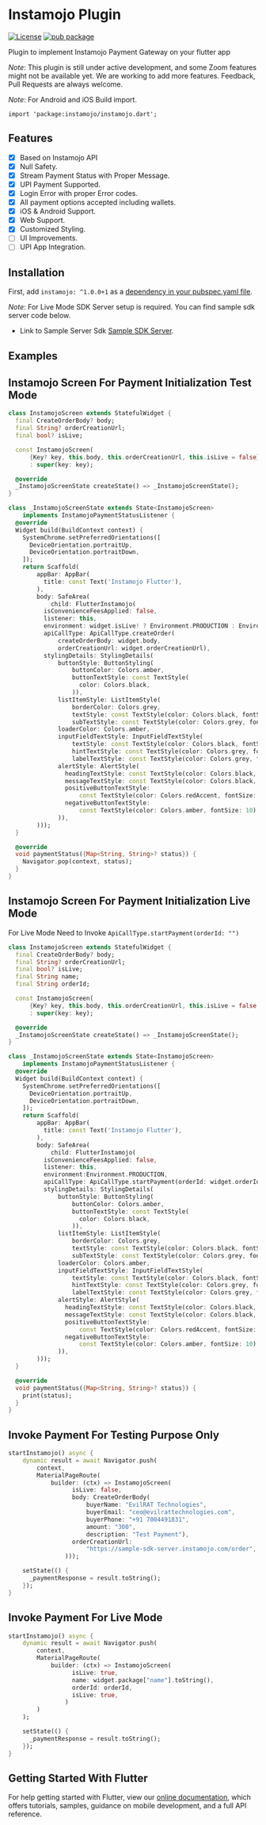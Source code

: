 # Instamojo Plugin

[![License](https://img.shields.io/badge/License-Apache%202.0-blue.svg)](https://opensource.org/licenses/Apache-2.0)
[![pub package](https://img.shields.io/badge/pub-v1.0.0%2B1-brightgreen)](https://pub.dev/packages/flutter_instamojo)

Plugin to implement Instamojo Payment Gateway on your flutter app

*Note*: This plugin is still under active development, and some Zoom features might not be available yet. We are working to add more features.
Feedback, Pull Requests are always welcome.

*Note*: For Android and iOS Build import.
```shell script
import 'package:instamojo/instamojo.dart';
```

## Features

- [x] Based on Instamojo API
- [x] Null Safety.
- [x] Stream Payment Status with Proper Message.
- [x] UPI Payment Supported.
- [x] Login Error with proper Error codes.
- [x] All payment options accepted including wallets.
- [x] iOS & Android Support.
- [x] Web Support.
- [x] Customized Styling.
- [ ] UI Improvements.
- [ ] UPI App Integration.

## Installation

First, add `instamojo: ^1.0.0+1` as a [dependency in your pubspec.yaml file](https://flutter.io/using-packages/).

*Note*: For Live Mode SDK Server setup is required. You can find sample sdk server code below.

- Link to Sample Server Sdk [Sample SDK Server](https://github.com/Instamojo/sample-sdk-server).

## Examples

## Instamojo Screen For Payment Initialization Test Mode
```dart
class InstamojoScreen extends StatefulWidget {
  final CreateOrderBody? body;
  final String? orderCreationUrl;
  final bool? isLive;

  const InstamojoScreen(
      {Key? key, this.body, this.orderCreationUrl, this.isLive = false})
      : super(key: key);

  @override
  _InstamojoScreenState createState() => _InstamojoScreenState();
}

class _InstamojoScreenState extends State<InstamojoScreen>
    implements InstamojoPaymentStatusListener {
  @override
  Widget build(BuildContext context) {
    SystemChrome.setPreferredOrientations([
      DeviceOrientation.portraitUp,
      DeviceOrientation.portraitDown,
    ]);
    return Scaffold(
        appBar: AppBar(
          title: const Text('Instamojo Flutter'),
        ),
        body: SafeArea(
            child: FlutterInstamojo(
          isConvenienceFeesApplied: false,
          listener: this,
          environment: widget.isLive! ? Environment.PRODUCTION : Environment.TEST,
          apiCallType: ApiCallType.createOrder(
              createOrderBody: widget.body,
              orderCreationUrl: widget.orderCreationUrl),
          stylingDetails: StylingDetails(
              buttonStyle: ButtonStyling(
                  buttonColor: Colors.amber,
                  buttonTextStyle: const TextStyle(
                    color: Colors.black,
                  )),
              listItemStyle: ListItemStyle(
                  borderColor: Colors.grey,
                  textStyle: const TextStyle(color: Colors.black, fontSize: 18),
                  subTextStyle: const TextStyle(color: Colors.grey, fontSize: 14)),
              loaderColor: Colors.amber,
              inputFieldTextStyle: InputFieldTextStyle(
                  textStyle: const TextStyle(color: Colors.black, fontSize: 18),
                  hintTextStyle: const TextStyle(color: Colors.grey, fontSize: 14),
                  labelTextStyle: const TextStyle(color: Colors.grey, fontSize: 14)),
              alertStyle: AlertStyle(
                headingTextStyle: const TextStyle(color: Colors.black, fontSize: 14),
                messageTextStyle: const TextStyle(color: Colors.black, fontSize: 12),
                positiveButtonTextStyle:
                    const TextStyle(color: Colors.redAccent, fontSize: 10),
                negativeButtonTextStyle:
                    const TextStyle(color: Colors.amber, fontSize: 10),
              )),
        )));
  }

  @override
  void paymentStatus({Map<String, String>? status}) {
    Navigator.pop(context, status);
  }
}
```

## Instamojo Screen For Payment Initialization Live Mode 
For Live Mode Need to Invoke `ApiCallType.startPayment(orderId: "")`

```dart
class InstamojoScreen extends StatefulWidget {
  final CreateOrderBody? body;
  final String? orderCreationUrl;
  final bool? isLive;
  final String name;
  final String orderId;

  const InstamojoScreen(
      {Key? key, this.body, this.orderCreationUrl, this.isLive = false, this.name, this.orderId})
      : super(key: key);

  @override
  _InstamojoScreenState createState() => _InstamojoScreenState();
}

class _InstamojoScreenState extends State<InstamojoScreen>
    implements InstamojoPaymentStatusListener {
  @override
  Widget build(BuildContext context) {
    SystemChrome.setPreferredOrientations([
      DeviceOrientation.portraitUp,
      DeviceOrientation.portraitDown,
    ]);
    return Scaffold(
        appBar: AppBar(
          title: const Text('Instamojo Flutter'),
        ),
        body: SafeArea(
            child: FlutterInstamojo(
          isConvenienceFeesApplied: false,
          listener: this,
          environment:Environment.PRODUCTION,
          apiCallType: ApiCallType.startPayment(orderId: widget.orderId), 
          stylingDetails: StylingDetails(
              buttonStyle: ButtonStyling(
                  buttonColor: Colors.amber,
                  buttonTextStyle: const TextStyle(
                    color: Colors.black,
                  )),
              listItemStyle: ListItemStyle(
                  borderColor: Colors.grey,
                  textStyle: const TextStyle(color: Colors.black, fontSize: 18),
                  subTextStyle: const TextStyle(color: Colors.grey, fontSize: 14)),
              loaderColor: Colors.amber,
              inputFieldTextStyle: InputFieldTextStyle(
                  textStyle: const TextStyle(color: Colors.black, fontSize: 18),
                  hintTextStyle: const TextStyle(color: Colors.grey, fontSize: 14),
                  labelTextStyle: const TextStyle(color: Colors.grey, fontSize: 14)),
              alertStyle: AlertStyle(
                headingTextStyle: const TextStyle(color: Colors.black, fontSize: 14),
                messageTextStyle: const TextStyle(color: Colors.black, fontSize: 12),
                positiveButtonTextStyle:
                    const TextStyle(color: Colors.redAccent, fontSize: 10),
                negativeButtonTextStyle:
                    const TextStyle(color: Colors.amber, fontSize: 10),
              )),
        )));
  }

  @override
  void paymentStatus({Map<String, String>? status}) {
    print(status);
  }
}
```

## Invoke Payment For Testing Purpose Only
```dart
startInstamojo() async {
    dynamic result = await Navigator.push(
        context,
        MaterialPageRoute(
            builder: (ctx) => InstamojoScreen(
                  isLive: false,
                  body: CreateOrderBody(
                      buyerName: "EvilRAT Technologies",
                      buyerEmail: "ceo@evilrattechnologies.com",
                      buyerPhone: "+91 7004491831",
                      amount: "300",
                      description: "Test Payment"),
                  orderCreationUrl:
                      "https://sample-sdk-server.instamojo.com/order", // The sample server of instamojo to create order id.
                )));

    setState(() {
      _paymentResponse = result.toString();
    });
}
```

## Invoke Payment For Live Mode
```dart
startInstamojo() async {
    dynamic result = await Navigator.push(
        context,
        MaterialPageRoute(
            builder: (ctx) => InstamojoScreen(
                  isLive: true,
                  name: widget.package["name"].toString(),
                  orderId: orderId,
                  isLive: true,
                )
        )
    );

    setState(() {
      _paymentResponse = result.toString();
    });
}
```


## Getting Started With Flutter

For help getting started with Flutter, view our
[online documentation](https://flutter.dev/docs), which offers tutorials,
samples, guidance on mobile development, and a full API reference.

